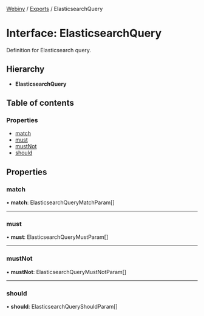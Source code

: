[Webiny](../README.md) / [Exports](../modules.md) / ElasticsearchQuery

# Interface: ElasticsearchQuery

Definition for Elasticsearch query.

## Hierarchy

* **ElasticsearchQuery**

## Table of contents

### Properties

- [match](elasticsearchquery.md#match)
- [must](elasticsearchquery.md#must)
- [mustNot](elasticsearchquery.md#mustnot)
- [should](elasticsearchquery.md#should)

## Properties

### match

• **match**: ElasticsearchQueryMatchParam[]

___

### must

• **must**: ElasticsearchQueryMustParam[]

___

### mustNot

• **mustNot**: ElasticsearchQueryMustNotParam[]

___

### should

• **should**: ElasticsearchQueryShouldParam[]
